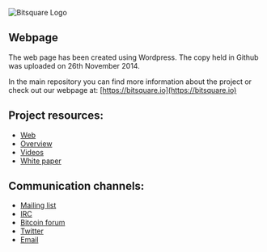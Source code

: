 ![Bitsquare Logo](http://bitsquare.io/oldsite/images/logo_240.png)


## Webpage
The web page has been created using Wordpress. The copy held in Github was uploaded on 26th November 2014.

In the main repository you can find more information about the project or check out our webpage at: [https://bitsquare.io](https://bitsquare.io)


## Project resources:
* [Web](https://bitsquare.io)
* [Overview](https://bitsquare.io/images/overview.png)
* [Videos](https://bitsquare.io/category/video/)
* [White paper](https://bitsquare.io/bitsquare.pdf)


## Communication channels:
* [Mailing list](https://groups.google.com/forum/#!forum/bitsquare)
* [IRC](https://webchat.freenode.net/?channels=bitsquare.io)
* [Bitcoin forum](https://bitcointalk.org/index.php?topic=647457)
* [Twitter](https://twitter.com/bitsquare_)
* [Email](mailto:team@bitsquare.io)
